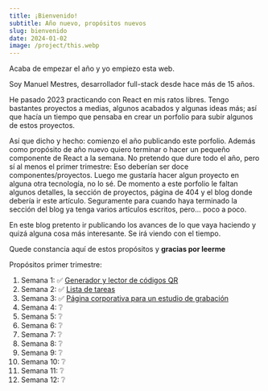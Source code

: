 ```yaml
---
title: ¡Bienvenido!
subtitle: Año nuevo, propósitos nuevos
slug: bienvenido
date: 2024-01-02
image: /project/this.webp
---
```

Acaba de empezar el año y yo empiezo esta web.

Soy Manuel Mestres, desarrollador full-stack desde hace más de 15 años.

He pasado 2023 practicando con React en mis ratos libres. Tengo bastantes proyectos a medias, algunos acabados y algunas ideas más; así que hacía un tiempo que pensaba en crear un porfolio para subir algunos de estos proyectos.

Así que dicho y hecho: comienzo el año publicando este porfolio. Además como propósito de año nuevo quiero terminar o hacer un pequeño componente de React a la semana. No pretendo que dure todo el año, pero sí al menos el primer trimestre: Eso deberían ser doce componentes/proyectos. Luego me gustaría hacer algun proyecto en alguna otra tecnología, no lo sé. De momento a este porfolio le faltan algunos detalles, la sección de proyectos, página de 404 y el blog donde debería ir este artículo. Seguramente para cuando haya terminado la sección del blog ya tenga varios artículos escritos, pero... poco a poco.

En este blog pretento ir publicando los avances de lo que vaya haciendo y quizá alguna cosa más interesante. Se irá viendo con el tiempo.

Quede constancia aquí de estos propósitos y **gracias por leerme**

Propósitos primer trimestre:
1. Semana 1: ✅ [Generador y lector de códigos QR](/blog/primer-componente)
2. Semana 2: ✅ [Lista de tareas](/blog/lista-de-tareas)
3. Semana 3: ✅ [Página corporativa para un estudio de grabación](/blog/audio-y-bento)
5. Semana 4: ❔
6. Semana 5: ❔
7. Semana 6: ❔
8. Semana 7: ❔
9.  Semana 8: ❔
10. Semana 9: ❔
11. Semana 10: ❔
12. Semana 11: ❔
13. Semana 12: ❔